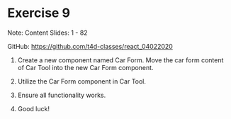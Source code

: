 # Exercise 9

Note: Content Slides: 1 - 82

GitHub: https://github.com/t4d-classes/react_04022020

1. Create a new component named Car Form. Move the car form content of Car Tool into the new Car Form component.

2. Utilize the Car Form component in Car Tool.

3. Ensure all functionality works.

4. Good luck!